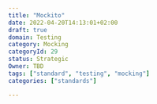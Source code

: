 ```yaml
---
title: "Mockito"
date: 2022-04-20T14:13:01+02:00
draft: true
domain: Testing
category: Mocking
categoryId: 29
status: Strategic
Owner: TBD
tags: ["standard", "testing", "mocking"]
categories: ["standards"]

---
```

